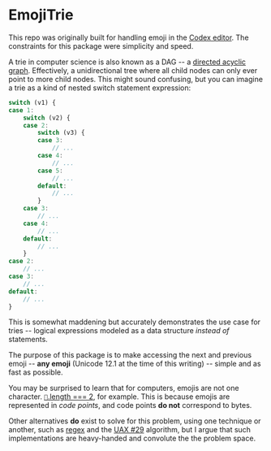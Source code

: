 # EmojiTrie

This repo was originally built for handling emoji in the [Codex editor](). The constraints for this package were simplicity and speed.

A trie in computer science is also known as a DAG -- a [directed acyclic graph](). Effectively, a unidirectional tree where all child nodes can only ever point to more child nodes. This might sound confusing, but you can imagine a trie as a kind of nested switch statement expression:

```js
switch (v1) {
case 1:
	switch (v2) {
	case 2:
		switch (v3) {
		case 3:
			// ...
		case 4:
			// ...
		case 5:
			// ...
		default:
			// ...
		}
	case 3:
		// ...
	case 4:
		// ...
	default:
		// ...
	}
case 2:
	// ...
case 3:
	// ...
default:
	// ...
}
```

This is somewhat maddening but accurately demonstrates the use case for tries -- logical expressions modeled as a data structure _instead of_ statements.

The purpose of this package is to make accessing the next and previous emoji -- **any emoji** (Unicode 12.1 at the time of this writing) -- simple and as fast as possible.

You may be surprised to learn that for computers, emojis are not one character. [`💩`.length === 2](), for example. This is because emojis are represented in *code points*, and code points **do not** correspond to bytes. 

Other alternatives **do** exist to solve for this problem, using one technique or another, such as [regex]() and the [UAX #29]() algorithm, but I argue that such implementations are heavy-handed and convolute the the problem space.

